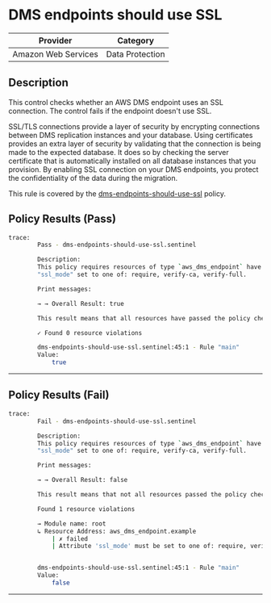 # DMS endpoints should use SSL

| Provider            |       Category      |
| ------------------- |  -----------------  |
| Amazon Web Services |   Data Protection   |

## Description

This control checks whether an AWS DMS endpoint uses an SSL connection. The control fails if the endpoint doesn't use SSL.

SSL/TLS connections provide a layer of security by encrypting connections between DMS replication instances and your database. Using certificates provides an extra layer of security by validating that the connection is being made to the expected database. It does so by checking the server certificate that is automatically installed on all database instances that you provision. By enabling SSL connection on your DMS endpoints, you protect the confidentiality of the data during the migration.

This rule is covered by the [dms-endpoints-should-use-ssl](https://github.com/hashicorp/policy-library-FSBP-Policy-Set-for-AWS-Terraform/blob/main/policies/dms-endpoints-should-use-ssl.sentinel) policy.

## Policy Results (Pass)

```bash
trace:
        Pass - dms-endpoints-should-use-ssl.sentinel

        Description:
        This policy requires resources of type `aws_dms_endpoint` have attribute
        "ssl_mode" set to one of: require, verify-ca, verify-full.

        Print messages:

        → → Overall Result: true

        This result means that all resources have passed the policy check for the policy dms-ssl-enabled.

        ✓ Found 0 resource violations

        dms-endpoints-should-use-ssl.sentinel:45:1 - Rule "main"
        Value:
            true
```

---

## Policy Results (Fail)

```bash
trace:
        Fail - dms-endpoints-should-use-ssl.sentinel

        Description:
        This policy requires resources of type `aws_dms_endpoint` have attribute
        "ssl_mode" set to one of: require, verify-ca, verify-full.

        Print messages:

        → → Overall Result: false

        This result means that not all resources passed the policy check and the protected behavior is not allowed for the policy dms-ssl-enabled.

        Found 1 resource violations

        → Module name: root
        ↳ Resource Address: aws_dms_endpoint.example
            | ✗ failed
            | Attribute 'ssl_mode' must be set to one of: require, verify-ca, verify-full for 'aws_dms_endpoint' resources. Refer to https://docs.aws.amazon.com/securityhub/latest/userguide/dms-controls.html#dms-9 for more details.


        dms-endpoints-should-use-ssl.sentinel:45:1 - Rule "main"
        Value:
            false
```

---
